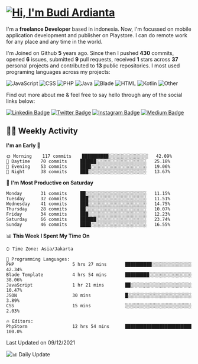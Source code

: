 # [![Hi, I'm Budi Ardianta](https://readme-typing-svg.herokuapp.com?size=24&vCenter=true&lines=%F0%9F%91%8B+Hi%2C+I'm+Budi+Ardianta+;%F0%9F%92%BB+Android+And+Web+Developer+)](https://git.io/typing-svg)

I'm a **freelance Developer** based in indonesia. Now, I'm focussed on mobile application development and publisher on Playstore. I can do remote work for any place and any time in the world.

I'm Joined on Github **5** years ago. Since then I pushed **430** commits, opened **6** issues, submitted **9** pull requests, received **1** stars across **37** personal projects and contributed to **13** public repositories.
I most used programing languages across my projects:

![JavaScript](https://img.shields.io/badge/-JavaScript-%23f1e05a?style=flat&logo=JavaScript&logoColor=white)
![CSS](https://img.shields.io/badge/-CSS-%23563d7c?style=flat&logo=CSS&logoColor=white)
![PHP](https://img.shields.io/badge/-PHP-%234F5D95?style=flat&logo=PHP&logoColor=white)
![Java](https://img.shields.io/badge/-Java-%23b07219?style=flat&logo=Java&logoColor=white)
![Blade](https://img.shields.io/badge/-Blade-%23f7523f?style=flat&logo=Blade&logoColor=white)
![HTML](https://img.shields.io/badge/-HTML-%23e34c26?style=flat&logo=HTML&logoColor=white)
![Kotlin](https://img.shields.io/badge/-Kotlin-%23A97BFF?style=flat&logo=Kotlin&logoColor=white)
![Other](https://img.shields.io/badge/-Other-%23ededed?style=flat&logo=Other&logoColor=white)

Find out more about me & feel free to say hello through any of the social links below:

[![Linkedin Badge](https://img.shields.io/badge/-budiardianata-blue?style=flat&logo=Linkedin&logoColor=white&link=https://www.linkedin.com/in/budiardianata/)](https://www.linkedin.com/in/budiardianata/)
[![Twitter Badge](https://img.shields.io/badge/-budiardianata-%231DA1F2.svg?style=flat&logo=twitter&logoColor=white&link=https://www.twitter.com/budiardianata)](https://www.linkedin.com/in/budiardianata/)
[![Instagram Badge](https://img.shields.io/badge/-budiardianata-purple?style=flat&logo=instagram&logoColor=white&link=https://instagram.com/budiardianata/)](https://instagram.com/budiardianata)
[![Medium Badge](https://img.shields.io/badge/-@budiardianata-%2312100E.svg?style=flat&logo=Medium&logoColor=white&link=https://medium.com/@budiardianata/)](https://medium.com/@budiardianata)

## 👨‍💻 Weekly Activity
<!--START_SECTION:waka-->
**I'm an Early 🐤** 

```text
🌞 Morning    117 commits    ██████████░░░░░░░░░░░░░░░   42.09% 
🌆 Daytime    70 commits     ██████░░░░░░░░░░░░░░░░░░░   25.18% 
🌃 Evening    53 commits     ████░░░░░░░░░░░░░░░░░░░░░   19.06% 
🌙 Night      38 commits     ███░░░░░░░░░░░░░░░░░░░░░░   13.67%

```
📅 **I'm Most Productive on Saturday** 

```text
Monday       31 commits     ██░░░░░░░░░░░░░░░░░░░░░░░   11.15% 
Tuesday      32 commits     ███░░░░░░░░░░░░░░░░░░░░░░   11.51% 
Wednesday    41 commits     ███░░░░░░░░░░░░░░░░░░░░░░   14.75% 
Thursday     28 commits     ██░░░░░░░░░░░░░░░░░░░░░░░   10.07% 
Friday       34 commits     ███░░░░░░░░░░░░░░░░░░░░░░   12.23% 
Saturday     66 commits     ██████░░░░░░░░░░░░░░░░░░░   23.74% 
Sunday       46 commits     ████░░░░░░░░░░░░░░░░░░░░░   16.55%

```


📊 **This Week I Spent My Time On** 

```text
⌚︎ Time Zone: Asia/Jakarta

💬 Programming Languages: 
PHP                      5 hrs 27 mins       ██████████░░░░░░░░░░░░░░░   42.34% 
Blade Template           4 hrs 54 mins       █████████░░░░░░░░░░░░░░░░   38.06% 
JavaScript               1 hr 21 mins        ██░░░░░░░░░░░░░░░░░░░░░░░   10.47% 
JSON                     30 mins             █░░░░░░░░░░░░░░░░░░░░░░░░   3.89% 
CSS                      15 mins             ░░░░░░░░░░░░░░░░░░░░░░░░░   2.03%

🔥 Editors: 
PhpStorm                 12 hrs 54 mins      █████████████████████████   100.0%

```


 Last Updated on 09/12/2021
<!--END_SECTION:waka-->

![📊 Daily Update](https://github.com/budiardianata/budiardianata/actions/workflows/update-activity.yml/badge.svg)
